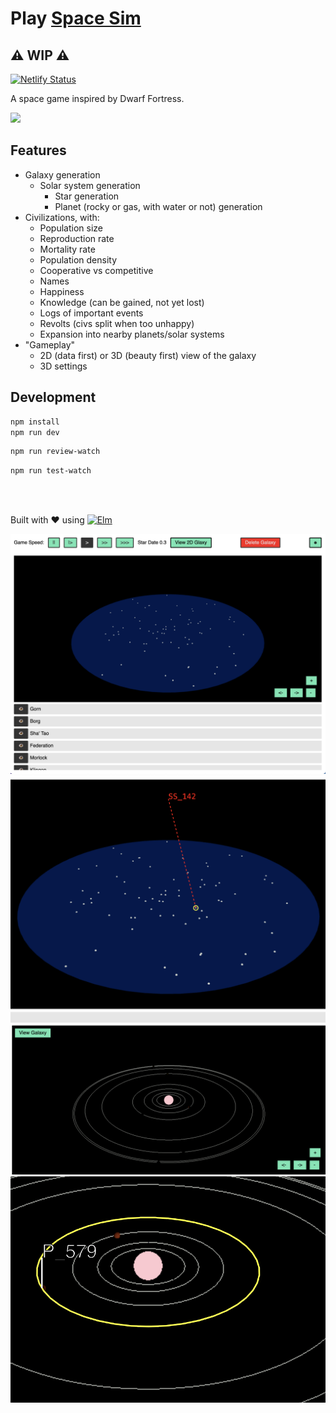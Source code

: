# Play [Space Sim](https://space-sim.netlify.app/)

## ⚠️ WIP ⚠️

[![Netlify Status](https://api.netlify.com/api/v1/badges/cb086d27-2785-46ec-b180-a4ce21231f58/deploy-status)](https://app.netlify.com/sites/space-sim/deploys)

A space game inspired by Dwarf Fortress.

<img src="./media/Screen Recording 2022-09-11.gif" />

## Features

- Galaxy generation
  - Solar system generation
    - Star generation
    - Planet (rocky or gas, with water or not) generation
- Civilizations, with:
  - Population size
  - Reproduction rate
  - Mortality rate
  - Population density
  - Cooperative vs competitive
  - Names
  - Happiness
  - Knowledge (can be gained, not yet lost)
  - Logs of important events
  - Revolts (civs split when too unhappy)
  - Expansion into nearby planets/solar systems
- "Gameplay"
  - 2D (data first) or 3D (beauty first) view of the galaxy
  - 3D settings

## Development

```bash
npm install
npm run dev
```

```bash
npm run review-watch
```

```bash
npm run test-watch
```

<br />
<br />

Built with ♥ using <a href="https://elm-lang.org/"><img alt="Elm" src="./elm-favicon.ico" width=20></a>

<img src="./media/Screen Shot 2022-09-11 at 4.22.20 PM.png">
<img src="./media/Screen Shot 2022-09-11 at 4.22.29 PM.png">
<img src="./media/Screen Shot 2022-09-11 at 4.22.52 PM.png">
<img src="./media/Screen Shot 2022-09-11 at 4.23.10 PM.png">
